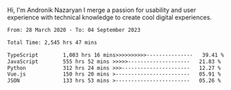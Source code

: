 Hi, I'm Andronik Nazaryan
I merge a passion for usability and user experience with technical knowledge to create cool digital experiences.


<!--START_SECTION:waka-->

```txt
From: 28 March 2020 - To: 04 September 2023

Total Time: 2,545 hrs 47 mins

TypeScript        1,003 hrs 16 mins>>>>>>>>>>---------------   39.41 %
JavaScript        555 hrs 52 mins >>>>>--------------------   21.83 %
Python            312 hrs 24 mins >>>----------------------   12.27 %
Vue.js            150 hrs 20 mins >------------------------   05.91 %
JSON              133 hrs 53 mins >------------------------   05.26 %
```

<!--END_SECTION:waka-->
